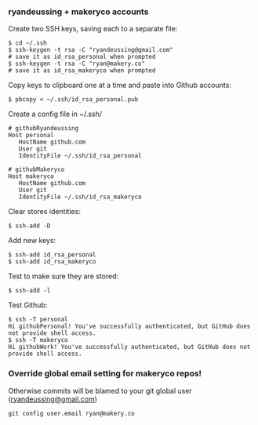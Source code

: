 ### ryandeussing + makeryco accounts

Create two SSH keys, saving each to a separate file:

    $ cd ~/.ssh
    $ ssh-keygen -t rsa -C "ryandeussing@gmail.com"
    # save it as id_rsa_personal when prompted
    $ ssh-keygen -t rsa -C "ryan@makery.co"
    # save it as id_rsa_makeryco when prompted

Copy keys to clipboard one at a time and paste into Github accounts:

    $ pbcopy < ~/.ssh/id_rsa_personal.pub

Create a config file in ~/.ssh/

    # githubRyandeussing
    Host personal
       HostName github.com
       User git
       IdentityFile ~/.ssh/id_rsa_personal

    # githubMakeryco
    Host makeryco
       HostName github.com
       User git
       IdentityFile ~/.ssh/id_rsa_makeryco
       
Clear stores identities:

    $ ssh-add -D

Add new keys:

    $ ssh-add id_rsa_personal
    $ ssh-add id_rsa_makeryco
    
Test to make sure they are stored:

    $ ssh-add -l

Test Github:

    $ ssh -T personal
    Hi githubPersonal! You've successfully authenticated, but GitHub does not provide shell access.
    $ ssh -T makeryco
    Hi githubWork! You've successfully authenticated, but GitHub does not provide shell access.

### Override global email setting for makeryco repos!

Otherwise commits will be blamed to your git global user (ryandeussing@gmail.com)

    git config user.email ryan@makery.co